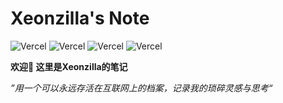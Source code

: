 # Xeonzilla's Note

![Vercel](https://vercelbadge.vercel.app/api/Xeonzilla/blog) ![Vercel](https://vercelbadge.vercel.app/api/Xeonzilla/waline) ![Vercel](https://vercelbadge.vercel.app/api/Xeonzilla/umami) ![Vercel](https://vercelbadge.vercel.app/api/Xeonzilla/bilibili-bangumi-component)

**欢迎👋 这里是Xeonzilla的笔记**

*”用一个可以永远存活在互联网上的档案，记录我的琐碎灵感与思考“*
